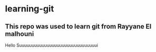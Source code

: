 # learning-git

## This repo was used to learn git from Rayyane El malhouni
Hello Suuuuuuuuuuuuuuuuuuuuuuuuuuuuuuui
